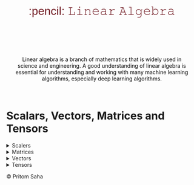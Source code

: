 <div style=" color:#721C24; padding:20px; border-radius:10px; text-align:center;">
    <h3 style="font-weight:bold; margin-top:0; font: 30px Arial;">:pencil: 𝙻𝚒𝚗𝚎𝚊𝚛 𝙰𝚕𝚐𝚎𝚋𝚛𝚊 
</h3>
</div>
<br>
<div style="color:black; padding:20px; border-radius:10px; text-align:center;">
<p>Linear algebra is a branch of mathematics that is widely used in science and engineering. A good understanding of linear algebra is essential for understanding and working with many machine learning algorithms, especially deep learning algorithms.</p>
</div>

# Scalars, Vectors, Matrices and Tensors
<details>
<summary>Scalers</summary>
A scaler is just a single  number, in contrast to most of the other objects studied in linear algebra, which are usually arrays of tmultiple numbers. It's write in italies and lower-case variable.  “Let n ∈ N be the number of units,” while defining a natural number scalar.
</details>

<details>
<summary>Matrices</summary>
A matrix is a 2-D array of numbers, so each element is identified by two indices instead of just one.
</details>

<details>
<summary>Vectors</summary>
A vector is an array of numbers. The numbers are arranged in order.we write them as a column enclosed in square brackets
</details>

<details>
<summary>Tensors</summary>
An array of numbers arranged on a regular grid with a variable number of axes is known as a tensor.an array with more than two axes.
</details>


:copyright: Pritom Saha
